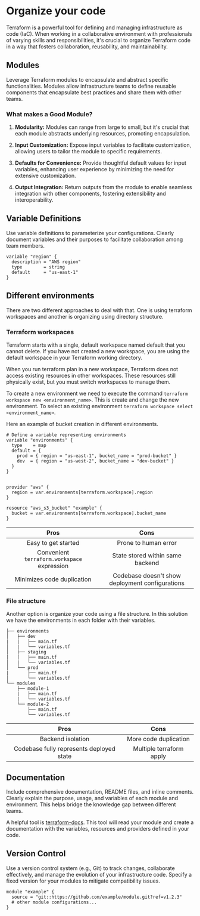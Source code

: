 # Organize your code

Terraform is a powerful tool for defining and managing infrastructure as code (IaC). When working in a collaborative environment with professionals of varying skills and responsibilities, it's crucial to organize Terraform code in a way that fosters collaboration, reusability, and maintainability.

## Modules

Leverage Terraform modules to encapsulate and abstract specific functionalities. Modules allow infrastructure teams to define reusable components that encapsulate best practices and share them with other teams.

### What makes a Good Module?

1. **Modularity:** Modules can range from large to small, but it's crucial that each module abstracts underlying resources, promoting encapsulation.

2. **Input Customization:** Expose input variables to facilitate customization, allowing users to tailor the module to specific requirements.

3. **Defaults for Convenience:** Provide thoughtful default values for input variables, enhancing user experience by minimizing the need for extensive customization.

4. **Output Integration:** Return outputs from the module to enable seamless integration with other components, fostering extensibility and interoperability.

## Variable Definitions

Use variable definitions to parameterize your configurations. Clearly document variables and their purposes to facilitate collaboration among team members.

```hcl
variable "region" {
  description = "AWS region"
  type        = string
  default     = "us-east-1"
}
```

## Different environments

There are two different approaches to deal with that. One is using terraform workspaces and another is organizing using directory structure.

### Terraform workspaces

Terraform starts with a single, default workspace named default that you cannot delete. If you have not created a new workspace, you are using the default workspace in your Terraform working directory.

When you run terraform plan in a new workspace, Terraform does not access existing resources in other workspaces. These resources still physically exist, but you must switch workspaces to manage them.

To create a new environment we need to execute the command `terraform workspace new <environment_name>`. This is create and change the new environment. To select an existing environment `terraform workspace select <environment_name>`.

Here an example of bucket creation in different environments.

```hcl
# Define a variable representing environments
variable "environments" {
  type    = map
  default = {
    prod = { region = "us-east-1", bucket_name = "prod-bucket" }
    dev  = { region = "us-west-2", bucket_name = "dev-bucket" }
  }
}


provider "aws" {
  region = var.environments[terraform.workspace].region
}

resource "aws_s3_bucket" "example" {
  bucket = var.environments[terraform.workspace].bucket_name
}
```

| Pros                | Cons                    |
|:-------------------:|:-----------------------:|
| Easy to get started | Prone to human error |
| Convenient `terraform.workspace` expression | State stored within same backend |
| Minimizes code duplication | Codebase doesn't show deployment configurations |

### File structure

Another option is organize your code using a file structure. In this solution we have the environments in each folder with their variables.

```tree
├── environments
│   ├── dev
|   |   ├── main.tf
│   |   └── variables.tf
│   ├── staging
|   |   ├── main.tf
│   |   └── variables.tf
│   └── prod
|       ├── main.tf
│       └── variables.tf
└── modules
    ├── module-1
    |   ├── main.tf
    |   └── variables.tf
    └── module-2
        ├── main.tf
        └── variables.tf
```

| Pros                | Cons                    |
|:-------------------:|:-----------------------:|
| Backend isolation | More code duplication |
| Codebase fully represents deployed state | Multiple terraform apply |

## Documentation

Include comprehensive documentation, README files, and inline comments. Clearly explain the purpose, usage, and variables of each module and environment. This helps bridge the knowledge gap between different teams.

A helpful tool is [terraform-docs](https://terraform-docs.io/). This tool will read your module and create a documentation with the variables, resources and providers defined in your code.

## Version Control

Use a version control system (e.g., Git) to track changes, collaborate effectively, and manage the evolution of your infrastructure code. Specify a fixed version for your modules to mitigate compatibility issues.

```hcl
module "example" {
  source = "git::https://github.com/example/module.git?ref=v1.2.3"
  # other module configurations...
}
```
